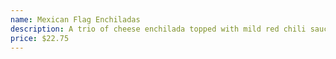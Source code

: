 ```yaml
---
name: Mexican Flag Enchiladas
description: A trio of cheese enchilada topped with mild red chili sauce, Beef enchilada topped with sour cream and chicken enchilada topped with verde sauce. Served with rice and choice of black beans, pinto beans or refried beans.
price: $22.75
---
```

